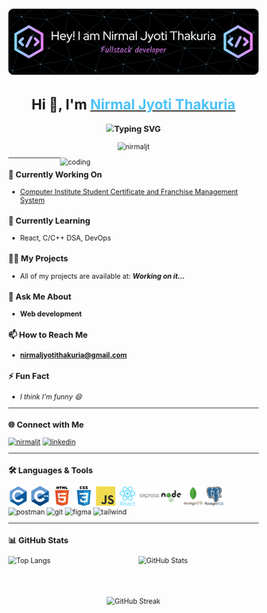 ![logo](https://github.com/NirmalJT/NirmalJT/blob/main/github-header-image%20(1).png)

<h1 align="center">
  Hi 👋, I'm 
  <a href="https://github.com/NirmalJT" target="_blank">
    <span style="color:#4FC3F7;">Nirmal Jyoti Thakuria</span>
  </a>
</h1>

<h3 align="center">
  <img src="https://readme-typing-svg.herokuapp.com?font=Fira+Code&weight=500&size=22&pause=1000&center=true&vCenter=true&width=435&lines=FullStack+Developer+from+India;React+%7C+Node+%7C+MongoDB+%7C+DevOps;Lifelong+learner+%F0%9F%93%9A+Loves+Clean+Code" alt="Typing SVG" />
</h3>

<p align="center">
  <img src="https://komarev.com/ghpvc/?username=nirmaljt&label=Profile%20views&color=0e75b6&style=flat" alt="nirmaljt" />
</p>

<img align="right" alt="coding" width="400" src="https://camo.githubusercontent.com/2366b34bb903c09617990fb5fff4622f3e941349e846ddb7e73df872a9d21233/68747470733a2f2f63646e2e6472696262626c652e636f6d2f75736572732f3733303730332f73637265656e73686f74732f363538313234332f6176656e746f2e676966" />

---

### 🔭 Currently Working On
- [Computer Institute Student Certificate and Franchise Management System](https://mipe.vercel.app)

### 🌱 Currently Learning
- React, C/C++ DSA, DevOps

### 👨‍💻 My Projects
- All of my projects are available at: _**Working on it...**_

### 💬 Ask Me About
- **Web development**

### 📫 How to Reach Me
- **nirmaljyotithakuria@gmail.com**

### ⚡ Fun Fact
- _I think I'm funny 😄_

---

### 🌐 Connect with Me

<p align="left">
  <a href="https://twitter.com/nirmaljt" target="blank"><img src="https://img.shields.io/twitter/follow/nirmaljt?logo=twitter&style=for-the-badge" alt="nirmaljt" /></a>
  <a href="https://linkedin.com/in/nirmaljyotithakuria" target="blank">
    <img src="https://img.shields.io/badge/LinkedIn-blue?style=for-the-badge&logo=linkedin" alt="linkedin"/>
  </a>
</p>

---

### 🛠️ Languages & Tools

<p align="left">
  <img src="https://raw.githubusercontent.com/devicons/devicon/master/icons/c/c-original.svg" alt="c" width="40" height="40"/>
  <img src="https://raw.githubusercontent.com/devicons/devicon/master/icons/cplusplus/cplusplus-original.svg" alt="cplusplus" width="40" height="40"/>
  <img src="https://raw.githubusercontent.com/devicons/devicon/master/icons/html5/html5-original-wordmark.svg" alt="html" width="40" height="40"/>
  <img src="https://raw.githubusercontent.com/devicons/devicon/master/icons/css3/css3-original-wordmark.svg" alt="css" width="40" height="40"/>
  <img src="https://raw.githubusercontent.com/devicons/devicon/master/icons/javascript/javascript-original.svg" alt="js" width="40" height="40"/>
  <img src="https://raw.githubusercontent.com/devicons/devicon/master/icons/react/react-original-wordmark.svg" alt="react" width="40" height="40"/>
  <img src="https://raw.githubusercontent.com/devicons/devicon/master/icons/express/express-original-wordmark.svg" alt="express" width="40" height="40"/>
  <img src="https://raw.githubusercontent.com/devicons/devicon/master/icons/nodejs/nodejs-original-wordmark.svg" alt="node" width="40" height="40"/>
  <img src="https://raw.githubusercontent.com/devicons/devicon/master/icons/mongodb/mongodb-original-wordmark.svg" alt="mongo" width="40" height="40"/>
  <img src="https://raw.githubusercontent.com/devicons/devicon/master/icons/postgresql/postgresql-original-wordmark.svg" alt="postgres" width="40" height="40"/>
  <img src="https://www.vectorlogo.zone/logos/getpostman/getpostman-icon.svg" alt="postman" width="40" height="40"/>
  <img src="https://www.vectorlogo.zone/logos/git-scm/git-scm-icon.svg" alt="git" width="40" height="40"/>
  <img src="https://www.vectorlogo.zone/logos/figma/figma-icon.svg" alt="figma" width="40" height="40"/>
  <img src="https://www.vectorlogo.zone/logos/tailwindcss/tailwindcss-icon.svg" alt="tailwind" width="40" height="40"/>
</p>

---

### 📊 GitHub Stats

<p>
  <img align="left" width="48%" src="https://github-readme-stats.vercel.app/api/top-langs?username=nirmaljt&show_icons=true&locale=en&layout=compact" alt="Top Langs" />
  <img align="right" width="48%" src="https://github-readme-stats.vercel.app/api?username=nirmaljt&show_icons=true&locale=en" alt="GitHub Stats" />
</p>

<br/><br/><br/><br/>

<p align="center">
  <img src="https://github-readme-streak-stats.herokuapp.com/?user=nirmaljt" alt="GitHub Streak" />
</p>

